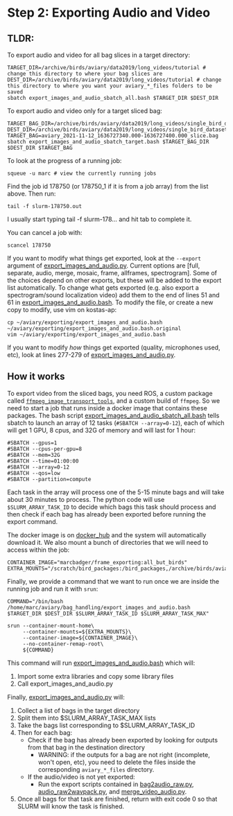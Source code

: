 # Step 2: Exporting Audio and Video
## TLDR:
To export audio and video for all bag slices in a target directory:
```
TARGET_DIR=/archive/birds/aviary/data2019/long_videos/tutorial # change this directory to where your bag slices are
DEST_DIR=/archive/birds/aviary/data2019/long_videos/tutorial # change this directory to where you want your aviary_*_files folders to be saved
sbatch export_images_and_audio_sbatch_all.bash $TARGET_DIR $DEST_DIR
```

To export audio and video only for a target sliced bag:
```
TARGET_BAG_DIR=/archive/birds/aviary/data2019/long_videos/single_bird_dataset
DEST_DIR=/archive/birds/aviary/data2019/long_videos/single_bird_dataset
TARGET_BAG=aviary_2021-11-12_1636727340.000-1636727400.000_slice.bag
sbatch export_images_and_audio_sbatch_target.bash $TARGET_BAG_DIR $DEST_DIR $TARGET_BAG
```

To look at the progress of a running job:
```
squeue -u marc # view the currently running jobs
```

Find the job id 178750 (or 178750_1 if it is from a job array) from the list above. Then run:
```
tail -f slurm-178750.out 
```

I usually start typing tail -f slurm-178… and hit tab to complete it.

You can cancel a job with:
```
scancel 178750
```

If you want to modify what things get exported, look at the ```--export``` argument of [export_images_and_audio.py](export_images_and_audio.py). Current options are [full, separate, audio, merge, mosaic, frame, allframes, spectrogram]. Some of the choices depend on other exports, but these will be added to the export list automatically. To change what gets exported (e.g. also export a spectrogram/sound localization video) add them to the end of lines 51 and 61 in [export_images_and_audio.bash](export_images_and_audio.bash). To modify the file, or create a new copy to modify, use vim on kostas-ap:

```
cp ~/aviary/exporting/export_images_and_audio.bash ~/aviary/exporting/export_images_and_audio.bash.original
vim ~/aviary/exporting/export_images_and_audio.bash
``` 

If you want to modify _how_ things get exported (quality, microphones used, etc), look at lines 277-279 of [export_images_and_audio.py](export_images_and_audio.py).

## How it works
To export video from the sliced bags, you need ROS, a custom package called [```ffmpeg_image_transport_tools```](https://github.com/daniilidis-group/ffmpeg_image_transport_tools), and a custom build of ```ffmpeg```. So we need to start a job that runs inside a docker image that contains these packages. The bash script [export_images_and_audio_sbatch_all.bash](export_images_and_audio_sbatch_all.bash) tells sbatch to launch an array of 12 tasks (```#SBATCH --array=0-12```), each of which will get 1 GPU, 8 cpus, and 32G of memory and will last for 1 hour:
```
#SBATCH --gpus=1
#SBATCH --cpus-per-gpu=8
#SBATCH --mem=32G
#SBATCH --time=01:00:00
#SBATCH --array=0-12
#SBATCH --qos=low
#SBATCH --partition=compute
```
Each task in the array will process one of the 5-15 minute bags and will take about 30 minutes to process. The python code will use ```$SLURM_ARRAY_TASK_ID``` to decide which bags this task should process and then check if each bag has already been exported before running the export command.

The docker image is on [docker_hub](https://hub.docker.com/r/marcbadger/frame_exporting/tags) and the system will automatically download it.  We also mount a bunch of directories that we will need to access within the job:
```
CONTAINER_IMAGE="marcbadger/frame_exporting:all_but_birds"
EXTRA_MOUNTS="/scratch/bird_packages:/bird_packages,/archive/birds/aviary:/archive/birds/aviary,/archive/$USER:/archive/$USER,/scratch/$USER:/scratch/$USER"
```

Finally, we provide a command that we want to run once we are inside the running job and run it with ```srun```:
```
COMMAND="/bin/bash /home/marc/aviary/bag_handling/export_images_and_audio.bash $TARGET_DIR $DEST_DIR $SLURM_ARRAY_TASK_ID $SLURM_ARRAY_TASK_MAX"

srun --container-mount-home\
     --container-mounts=${EXTRA_MOUNTS}\
     --container-image=${CONTAINER_IMAGE}\
     --no-container-remap-root\
     ${COMMAND}
```

This command will run [export_images_and_audio.bash](export_images_and_audio.bash) which will:
1. Import some extra libraries and copy some library files
1. Call export_images_and_audio.py

Finally, [export_images_and_audio.py](export_images_and_audio.py) will:
1. Collect a list of bags in the target directory
1. Split them into $SLURM_ARRAY_TASK_MAX lists
1. Take the bags list corresponding to $SLURM_ARRAY_TASK_ID
1. Then for each bag:
     - Check if the bag has already been exported by looking for outputs from that bag in the destination directory
     	  - WARNING: if the outputs for a bag are not right (incomplete, won't open, etc), you need to delete the files inside the corresponding ```aviary_*_files``` directory.
     - If the audio/video is not yet exported:
          - Run the export scripts contained in [bag2audio_raw.py](bag2audio_raw.py), [audio_raw2wavpack.py](audio_raw2wavpack.py), and [merge_video_audio.py](merge_video_audio.py).
1. Once all bags for that task are finished, return with exit code 0 so that SLURM will know the task is finished.